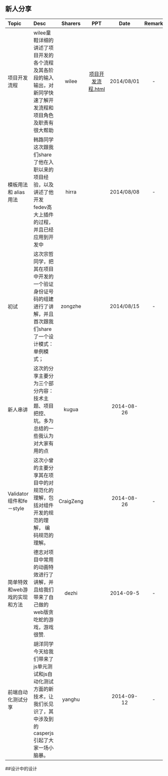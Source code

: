 
## 新人分享
|Topic|Desc|Sharers|PPT|Date|Remark|
|:--|:--|:--:|:--:|:--:|:--:|
|项目开发流程|wilee童鞋详细的讲述了项目开发的各个流程及其各阶段的输入输出，对新同学快速了解开发流程和项目角色及职责有很大帮助|wilee|[项目开发流程.html](http://redmine.meilishuo.com/projects/doota/wiki/项目开发流程)|2014/08/01|-|
|模板用法 和 alias用法|韩路同学这次跟我们share了他在入职以来的项目经验，以及讲述了他开发fedev高大上插件的过程，并且已经应用到开发中|hirra||2014/08/08|-|
|初试|这次宗哲同学，把其在项目中开发的一个验证身份证号码的组建进行了讲解，并且首次跟我们share了一个设计模式：单例模式；|zongzhe||2014/08/15|-|
| 新人串讲|这次的分享主要分为三个部分内容：技术主题、项目把控、坑。多为总结的一些我认为对大家有用的点|kugua||2014-08-26||
| Validator组件和fe－style|这次小曾的主要分享其在项目中的对规范化的理解，包括对组件开发的规范的理解， 编码规范的理解。|CraigZeng||2014-08-26|-|
|简单特效和web游戏的实现和方法|德志对项目中常用的动画特效进行了讲解，并且给我们带来了自己做的web版贪吃蛇的游戏，游戏很赞.|dezhi||2014-09-5|-|
| 前端自动化测试分享|胡洋同学今天给我们带来了js单元测试和js自动化测试方面的新技术，让我们长见识了，其中涉及到的casperjs引起了大家一场小脑暴。|yanghu||2014-09-12|-|

##设计中的设计
